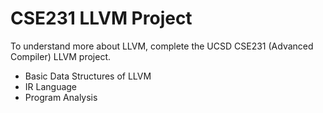 # CSE231 LLVM Project

To understand more about LLVM, complete the UCSD CSE231 (Advanced Compiler) LLVM project.

  - Basic Data Structures of LLVM
  - IR Language
  - Program Analysis
